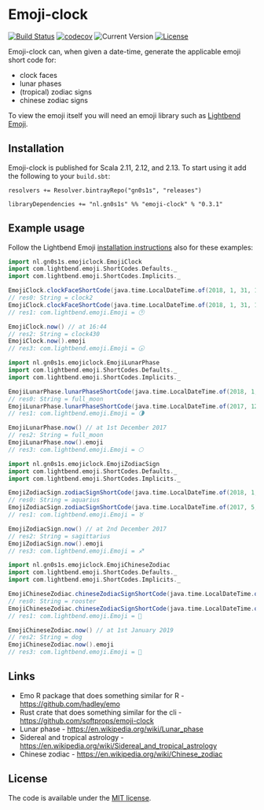 # Emoji-clock

[![Build Status](https://travis-ci.org/Philippus/emoji-clock.svg?branch=master)](https://travis-ci.org/Philippus/emoji-clock)
[![codecov](https://codecov.io/gh/Philippus/emoji-clock/branch/master/graph/badge.svg)](https://codecov.io/gh/Philippus/emoji-clock)
![Current Version](https://img.shields.io/badge/version-0.3.1-brightgreen.svg?style=flat "0.3.1")
[![License](https://img.shields.io/badge/license-MIT-blue.svg?style=flat "MIT")](LICENSE.md)

Emoji-clock can, when given a date-time, generate the applicable emoji short code for:
- clock faces
- lunar phases
- (tropical) zodiac signs
- chinese zodiac signs

To view the emoji itself you will need an emoji library such as [Lightbend Emoji](https://github.com/typesafehub/lightbend-emoji).

## Installation

Emoji-clock is published for Scala 2.11, 2.12, and 2.13. To start using it add the following to your `build.sbt`:

```
resolvers += Resolver.bintrayRepo("gn0s1s", "releases")

libraryDependencies += "nl.gn0s1s" %% "emoji-clock" % "0.3.1"
```

## Example usage

Follow the Lightbend Emoji [installation instructions](https://github.com/typesafehub/lightbend-emoji#installation) also for these examples:

```scala
import nl.gn0s1s.emojiclock.EmojiClock
import com.lightbend.emoji.ShortCodes.Defaults._
import com.lightbend.emoji.ShortCodes.Implicits._

EmojiClock.clockFaceShortCode(java.time.LocalDateTime.of(2018, 1, 31, 1, 50))
// res0: String = clock2
EmojiClock.clockFaceShortCode(java.time.LocalDateTime.of(2018, 1, 31, 1, 50)).emoji
// res1: com.lightbend.emoji.Emoji = 🕑

EmojiClock.now() // at 16:44
// res2: String = clock430
EmojiClock.now().emoji
// res3: com.lightbend.emoji.Emoji = 🕟
```

```scala
import nl.gn0s1s.emojiclock.EmojiLunarPhase
import com.lightbend.emoji.ShortCodes.Defaults._
import com.lightbend.emoji.ShortCodes.Implicits._

EmojiLunarPhase.lunarPhaseShortCode(java.time.LocalDateTime.of(2018, 1, 31, 0, 0))
// res0: String = full_moon
EmojiLunarPhase.lunarPhaseShortCode(java.time.LocalDateTime.of(2017, 12, 10, 0, 0)).emoji
// res1: com.lightbend.emoji.Emoji = 🌗

EmojiLunarPhase.now() // at 1st December 2017
// res2: String = full_moon
EmojiLunarPhase.now().emoji
// res3: com.lightbend.emoji.Emoji = 🌕
```

```scala
import nl.gn0s1s.emojiclock.EmojiZodiacSign
import com.lightbend.emoji.ShortCodes.Defaults._
import com.lightbend.emoji.ShortCodes.Implicits._

EmojiZodiacSign.zodiacSignShortCode(java.time.LocalDateTime.of(2018, 1, 31, 0, 0))
// res0: String = aquarius
EmojiZodiacSign.zodiacSignShortCode(java.time.LocalDateTime.of(2017, 5, 5, 0, 0)).emoji
// res1: com.lightbend.emoji.Emoji = ♉

EmojiZodiacSign.now() // at 2nd December 2017
// res2: String = sagittarius
EmojiZodiacSign.now().emoji
// res3: com.lightbend.emoji.Emoji = ♐
```

```scala
import nl.gn0s1s.emojiclock.EmojiChineseZodiac
import com.lightbend.emoji.ShortCodes.Defaults._
import com.lightbend.emoji.ShortCodes.Implicits._

EmojiChineseZodiac.chineseZodiacSignShortCode(java.time.LocalDateTime.of(2018, 1, 31, 0, 0))
// res0: String = rooster
EmojiChineseZodiac.chineseZodiacSignShortCode(java.time.LocalDateTime.of(2015, 5, 5, 0, 0)).emoji
// res1: com.lightbend.emoji.Emoji = 🐐

EmojiChineseZodiac.now() // at 1st January 2019
// res2: String = dog
EmojiChineseZodiac.now().emoji
// res3: com.lightbend.emoji.Emoji = 🐶
```

## Links
- Emo R package that does something similar for R - https://github.com/hadley/emo
- Rust crate that does something similar for the cli - https://github.com/softprops/emoji-clock
- Lunar phase - https://en.wikipedia.org/wiki/Lunar_phase
- Sidereal and tropical astrology - https://en.wikipedia.org/wiki/Sidereal_and_tropical_astrology
- Chinese zodiac - https://en.wikipedia.org/wiki/Chinese_zodiac

## License
The code is available under the [MIT license](LICENSE.md).

